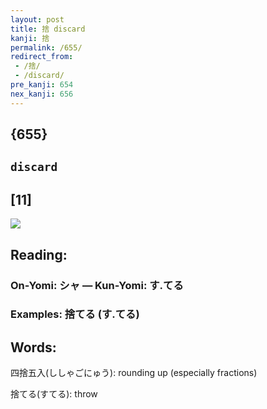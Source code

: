 ```yaml
---
layout: post
title: 捨 discard
kanji: 捨
permalink: /655/
redirect_from:
 - /捨/
 - /discard/
pre_kanji: 654
nex_kanji: 656
---
```


## {655}

## `discard`

## [11]

<div class="stroke"><img src="E68DA8.png" /></div>

## Reading:

### On-Yomi: シャ &mdash; Kun-Yomi: す.てる

### Examples: 捨てる (す.てる)

## Words:

四捨五入(ししゃごにゅう): rounding up (especially fractions)

捨てる(すてる): throw
